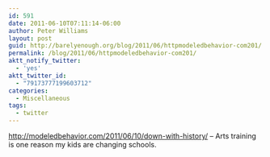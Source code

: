 ```yaml
---
id: 591
date: 2011-06-10T07:11:14-06:00
author: Peter Williams
layout: post
guid: http://barelyenough.org/blog/2011/06/httpmodeledbehavior-com201/
permalink: /blog/2011/06/httpmodeledbehavior-com201/
aktt_notify_twitter:
  - 'yes'
aktt_twitter_id:
  - "79173777199603712"
categories:
  - Miscellaneous
tags:
  - twitter
---
```

<a href="http://modeledbehavior.com/2011/06/10/down-with-history/" rel="nofollow">http://modeledbehavior.com/2011/06/10/down-with-history/</a> &#8211; Arts training is one reason my kids are changing schools.